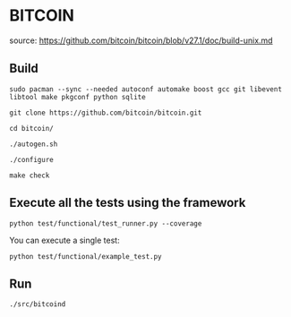 # BITCOIN

source: https://github.com/bitcoin/bitcoin/blob/v27.1/doc/build-unix.md

## Build

    sudo pacman --sync --needed autoconf automake boost gcc git libevent libtool make pkgconf python sqlite
    
    git clone https://github.com/bitcoin/bitcoin.git
    
    cd bitcoin/
    
    ./autogen.sh
    
    ./configure
    
    make check

## Execute all the tests using the framework

    python test/functional/test_runner.py --coverage

You can execute a single test:
  
    python test/functional/example_test.py

## Run
  
    ./src/bitcoind
